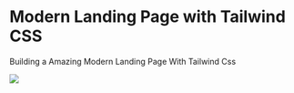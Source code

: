 # Modern Landing Page with Tailwind CSS
 Building a Amazing Modern Landing Page With Tailwind Css

<img src="./public/assets/img/readme/Mockup-BG.jpg">
